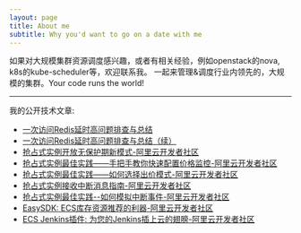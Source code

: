 ```yaml
---
layout: page
title: About me
subtitle: Why you'd want to go on a date with me
---
```

如果对大规模集群资源调度感兴趣，或者有相关经验，例如openstack的nova, k8s的kube-scheduler等，欢迎联系我。
一起来管理&调度行业内领先的，大规模的集群。Your code runs the world!

---
我的公开技术文章:
- [一次访问Redis延时高问题排查与总结](https://mp.weixin.qq.com/s/f3dQIC4DBhWibyXQKBXrzg)
- [一次访问Redis延时高问题排查与总结（续）](https://mp.weixin.qq.com/s/trbGNYZPEfzaAMz6kZ_YKg)
- [抢占式实例开放无保护期新模式-阿里云开发者社区](https://developer.aliyun.com/article/778535)
- [抢占式实例最佳实践——手把手教你快速配置价格监控-阿里云开发者社区](https://developer.aliyun.com/article/757569)
- [抢占式实例最佳实践——如何选择出价模式-阿里云开发者社区](https://developer.aliyun.com/article/778571)
- [抢占式实例接收中断消息指南-阿里云开发者社区](https://developer.aliyun.com/article/776712)
- [抢占式实例最佳实践--如何模拟中断事件-阿里云开发者社区](https://developer.aliyun.com/article/789804)
- [EasySDK: ECS库存资源推荐的利器-阿里云开发者社区](https://developer.aliyun.com/article/781467)
- [ECS Jenkins插件: 为您的Jenkins插上云的翅膀-阿里云开发者社区](https://developer.aliyun.com/article/781468)